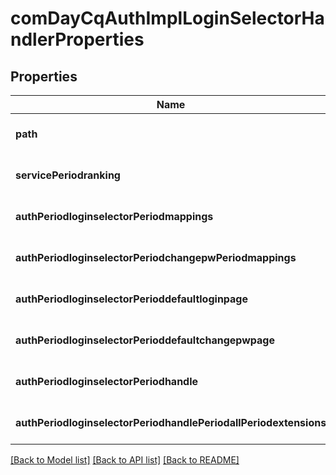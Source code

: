 # comDayCqAuthImplLoginSelectorHandlerProperties

## Properties
Name | Type | Description | Notes
------------ | ------------- | ------------- | -------------
**path** | [**ConfigNodePropertyString**](ConfigNodePropertyString.md) |  | [optional] [default to null]
**servicePeriodranking** | [**ConfigNodePropertyInteger**](ConfigNodePropertyInteger.md) |  | [optional] [default to null]
**authPeriodloginselectorPeriodmappings** | [**ConfigNodePropertyArray**](ConfigNodePropertyArray.md) |  | [optional] [default to null]
**authPeriodloginselectorPeriodchangepwPeriodmappings** | [**ConfigNodePropertyArray**](ConfigNodePropertyArray.md) |  | [optional] [default to null]
**authPeriodloginselectorPerioddefaultloginpage** | [**ConfigNodePropertyString**](ConfigNodePropertyString.md) |  | [optional] [default to null]
**authPeriodloginselectorPerioddefaultchangepwpage** | [**ConfigNodePropertyString**](ConfigNodePropertyString.md) |  | [optional] [default to null]
**authPeriodloginselectorPeriodhandle** | [**ConfigNodePropertyArray**](ConfigNodePropertyArray.md) |  | [optional] [default to null]
**authPeriodloginselectorPeriodhandlePeriodallPeriodextensions** | [**ConfigNodePropertyBoolean**](ConfigNodePropertyBoolean.md) |  | [optional] [default to null]

[[Back to Model list]](../README.md#documentation-for-models) [[Back to API list]](../README.md#documentation-for-api-endpoints) [[Back to README]](../README.md)


